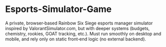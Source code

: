 # Esports-Simulator-Game
A private, browser‑based Rainbow Six Siege esports manager simulator inspired by ValorantSimulator.com, but with deeper systems (budgets, chemistry, rookies, GOAT tracking, etc.). Must run smoothly on desktop and mobile, and rely only on static front‑end logic (no external backend).
